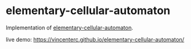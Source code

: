 # elementary-cellular-automaton

Implementation of [elementary-cellular-automaton][].

live demo: https://vincenterc.github.io/elementary-cellular-automaton/

[elementary-cellular-automaton]:http://mathworld.wolfram.com/ElementaryCellularAutomaton.html
